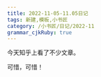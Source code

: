```yaml
---
title: 2022-11-05-11.05日记
tags: 新建,模板,小书匠
category: /小书匠/日记/2022-11
grammar_cjkRuby: true
---
```


今天知乎上看了不少文章。

可惜，可惜！